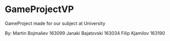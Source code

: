 # GameProjectVP
GameProject made for our subject at University

By:
Martin Bojmaliev 163099
Janaki Bajatovski 163034
Filip Kjamilov 163190
